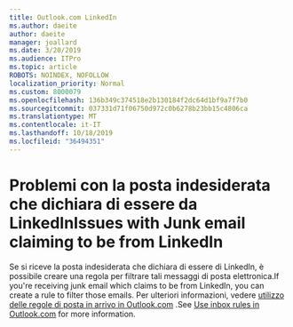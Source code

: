 ```yaml
---
title: Outlook.com LinkedIn
ms.author: daeite
author: daeite
manager: joallard
ms.date: 3/20/2019
ms.audience: ITPro
ms.topic: article
ROBOTS: NOINDEX, NOFOLLOW
localization_priority: Normal
ms.custom: 8000079
ms.openlocfilehash: 136b349c374518e2b130184f2dc64d1bf9a7f7b0
ms.sourcegitcommit: 037331d71f06750d972c0b6278b23bb15c4806ca
ms.translationtype: MT
ms.contentlocale: it-IT
ms.lasthandoff: 10/18/2019
ms.locfileid: "36494351"
---
```

# <a name="issues-with-junk-email-claiming-to-be-from-linkedin"></a><span data-ttu-id="4d042-102">Problemi con la posta indesiderata che dichiara di essere da LinkedIn</span><span class="sxs-lookup"><span data-stu-id="4d042-102">Issues with Junk email claiming to be from LinkedIn</span></span>

<span data-ttu-id="4d042-103">Se si riceve la posta indesiderata che dichiara di essere di LinkedIn, è possibile creare una regola per filtrare tali messaggi di posta elettronica.</span><span class="sxs-lookup"><span data-stu-id="4d042-103">If you're receiving junk email which claims to be from LinkedIn, you can create a rule to filter those emails.</span></span>
<span data-ttu-id="4d042-104">Per ulteriori informazioni, vedere [utilizzo delle regole di posta in arrivo in Outlook.com](https://aka.ms/OutlookComInboxRules) .</span><span class="sxs-lookup"><span data-stu-id="4d042-104">See [Use inbox rules in Outlook.com](https://aka.ms/OutlookComInboxRules) for more information.</span></span>


